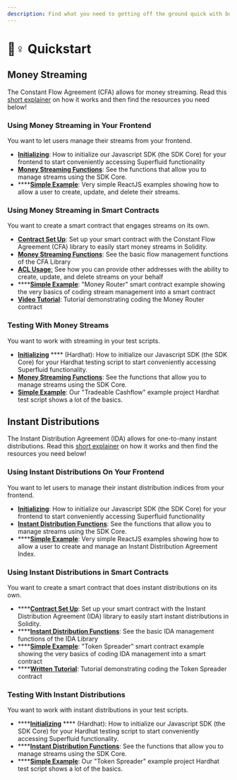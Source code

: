 ```yaml
---
description: Find what you need to getting off the ground quick with building on Superfluid
---
```


# 🏃♀ Quickstart

## Money Streaming

The Constant Flow Agreement (CFA) allows for money streaming. Read this [short explainer](https://docs.superfluid.finance/superfluid/protocol-overview/in-depth-overview/super-agreements/constant-flow-agreement-cfa) on how it works and then find the resources you need below!

### Using Money Streaming in Your Frontend

You want to let users manage their streams from your frontend.

* [**Initializing**](https://docs.superfluid.finance/superfluid/developers/sdk-initialization/sdk-core/sdk-core-initialization#infura-provider-initialization): How to initialize our Javascript SDK (the SDK Core) for your frontend to start conveniently accessing Superfluid functionality
* [**Money Streaming Functions**](https://docs.superfluid.finance/superfluid/developers/sdk-initialization/sdk-core/cfa-operations): See the functions that allow you to manage streams using the SDK Core.&#x20;
* ****[**Simple Example**](https://docs.superfluid.finance/superfluid/developers/interactive-tutorials/money-streaming-1): Very simple ReactJS examples showing how to allow a user to create, update, and delete their streams.

### Using Money Streaming in Smart Contracts

You want to create a smart contract that engages streams on its own.

* [**Contract Set Up**](https://docs.superfluid.finance/superfluid/developers/solidity-examples/solidity-libraries/cfav1-library#the-cfa-library): Set up your smart contract with the Constant Flow Agreement (CFA) library to easily start money streams in Solidity.
* [**Money Streaming Functions**](https://docs.superfluid.finance/superfluid/developers/solidity-examples/solidity-libraries/cfav1-library#using-the-cfa-library): See the basic flow management functions of the CFA Library
* [**ACL Usage**:](constant-flow-agreement-cfa/cfa-access-control-list-acl/) See how you can provide other addresses with the ability to create, update, and delete streams on your behalf
* ****[**Simple Example**](https://github.com/superfluid-finance/super-examples/tree/main/examples/money-streaming-intro): "Money Router" smart contract example showing the very basics of coding stream management into a smart contract
* [**Video Tutorial**](https://www.youtube.com/watch?v=1mwbYQ429IU): Tutorial demonstrating coding the Money Router contract

### Testing With Money Streams

You want to work with streaming in your test scripts.

* [**Initializing**](https://docs.superfluid.finance/superfluid/developers/sdk-initialization/sdk-core/sdk-core-initialization#hardhat-signer-example) **** (Hardhat): How to initialize our Javascript SDK (the SDK Core) for your Hardhat testing script to start conveniently accessing Superfluid functionality.
* [**Money Streaming Functions**](https://docs.superfluid.finance/superfluid/developers/sdk-initialization/sdk-core/cfa-operations): See the functions that allow you to manage streams using the SDK Core.
* [**Simple Example**](https://github.com/superfluid-finance/super-examples/tree/main/examples/tradeable-cashflow): Our "Tradeable Cashflow" example project Hardhat test script shows a lot of the basics.

## Instant Distributions

The Instant Distribution Agreement (IDA) allows for one-to-many instant distributions. Read this [short explainer](https://docs.superfluid.finance/superfluid/protocol-overview/in-depth-overview/super-agreements/instant-distribution-agreement-ida) on how it works and then find the resources you need below!

### Using Instant Distributions On Your Frontend

You want to let users to manage their instant distribution indices from your frontend.

* [**Initializing**](https://docs.superfluid.finance/superfluid/developers/sdk-initialization/sdk-core/sdk-core-initialization#infura-provider-initialization): How to initialize our Javascript SDK (the SDK Core) for your frontend to start conveniently accessing Superfluid functionality
* [**Instant Distribution Functions**](https://docs.superfluid.finance/superfluid/developers/sdk-initialization/sdk-core/ida-operations): See the functions that allow you to manage streams using the SDK Core.
* ****[**Simple Example**](https://docs.superfluid.finance/superfluid/developers/interactive-tutorials/instant-distribution): Very simple ReactJS examples showing how to allow a user to create and manage an Instant Distribution Agreement Index.

### Using Instant Distributions in Smart Contracts

You want to create a smart contract that does instant distributions on its own.

* ****[**Contract Set Up**](https://docs.superfluid.finance/superfluid/developers/solidity-examples/solidity-libraries/idav1-library#importing-and-initialization): Set up your smart contract with the Instant Distribution Agreement (IDA) library to easily start instant distributions in Solidity.
* ****[**Instant Distribution Functions**](https://docs.superfluid.finance/superfluid/developers/solidity-examples/solidity-libraries/idav1-library#api-specification): See the basic IDA management functions of the IDA Library
* ****[**Simple Example**](https://github.com/superfluid-finance/super-examples/tree/main/examples/instant-distribution-intro): "Token Spreader" smart contract example showing the very basics of coding IDA management into a smart contract
* ****[**Written Tutorial**](https://github.com/superfluid-finance/super-examples/tree/main/examples/instant-distribution-intro#ida-tutorial): Tutorial demonstrating coding the Token Spreader contract

### Testing With Instant Distributions

You want to work with instant distributions in your test scripts.

* ****[**Initializing**](https://docs.superfluid.finance/superfluid/developers/sdk-initialization/sdk-core/sdk-core-initialization#hardhat-signer-example) **** (Hardhat): How to initialize our Javascript SDK (the SDK Core) for your Hardhat testing script to start conveniently accessing Superfluid functionality.
* ****[**Instant Distribution Functions**](https://docs.superfluid.finance/superfluid/developers/sdk-initialization/sdk-core/ida-operations): See the functions that allow you to manage streams using the SDK Core.
* ****[**Simple Example**](https://github.com/superfluid-finance/super-examples/blob/main/examples/instant-distribution-intro/test/TokenSpreader.test.js): Our "Token Spreader" example project Hardhat test script shows a lot of the basics.
